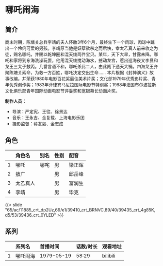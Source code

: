 # 哪吒闹海


## 简介

商末时期，陈塘关总兵李靖的夫人怀胎3年6个月，最终生下一个肉球，肉球中跳出一个伶俐可爱的男孩。李靖原当他是妖孽欲杀之而后快，幸太乙真人前来收之为徒，赐名哪吒，并赐以乾坤圈和混天绫两件宝贝。某年，天下大旱，甘露未降。哪吒和家将到东海洗澡玩耍。他用混天绫搅动海水，撼动龙宫，惹出巡海夜叉李艮和龙王三太子敖丙。几番言语不和，哪吒杀此二人，由此闯下通天大祸。四海龙王齐聚陈塘关索命，为救一方百姓，哪吒决定交出生命……
本片根据《封神演义》故事改编，并荣获1980年电影百花奖最佳美术片奖；文化部1979年优秀影片奖、青年优秀创作奖；1983年菲律宾马尼拉国际电影节特别奖；1988年法国布尔波拉斯文化俱乐部青年国际动画电影节评委奖和宽银幕长动画片奖。

**制作人员：**
- 导演：严定宪、王往、徐景达
- 音乐：王永吉、金复载、上海电影乐团
- 摄影监督：蒋友毅、金志成

## 角色

|     |   角色名   |   别名  | 性别 |  配音  |
|:--- |:------  |:----      |:---  |:--   |
| 1 | 哪吒 | 哪咤 | 男 | 梁正晖 |
| 2 | 敖广 |  | 男 | 邱岳峰 |
| 3 | 太乙真人 |  | 男 | 富润生 |
| 4 | 李靖 |  | 男 | 毕克 |

{{< slide "65/ac/11885_crt_dp2Uz,69/e1/39410_crt_BRNVC,89/40/39435_crt_4g85K,d5/53/39436_crt_0YLED" >}}

## 系列

|     |   系列名   |   首播时间  | 话数/时长  | 观看地址 |
|:---  |:------    |:----      |:---       |:---  |
| 1 | 哪吒闹海 | 1979-05-19 | 58:29 | [bilibili](https://www.bilibili.com/video/BV148411d7EK)  |



